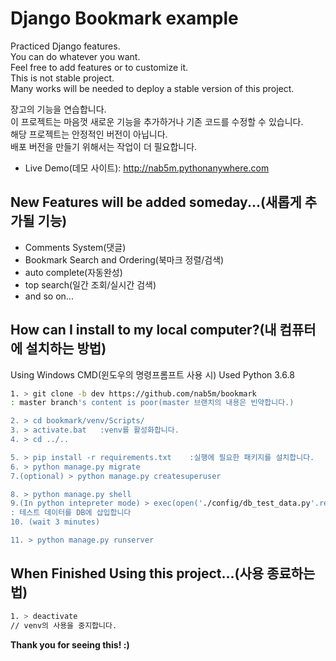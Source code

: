 # Django Bookmark example

Practiced Django features.  
You can do whatever you want.  
Feel free to add features or to customize it.  
This is not stable project.  
Many works will be needed to deploy a stable version of this project.  
  
장고의 기능을 연습합니다.    
이 프로젝트는 마음껏 새로운 기능을 추가하거나 기존 코드를 수정할 수 있습니다.  
해당 프로젝트는 안정적인 버전이 아닙니다.  
배포 버전을 만들기 위해서는 작업이 더 필요합니다.

  - Live Demo(데모 사이트): http://nab5m.pythonanywhere.com

## New Features will be added someday...(새롭게 추가될 기능)

  - Comments System(댓글)
  - Bookmark Search and Ordering(북마크 정렬/검색)
  - auto complete(자동완성)
  - top search(일간 조회/실시간 검색)
  - and so on...

## How can I install to my local computer?(내 컴퓨터에 설치하는 방법)
Using Windows CMD(윈도우의 명령프롬프트 사용 시)
Used Python 3.6.8
```sh
1. > git clone -b dev https://github.com/nab5m/bookmark
: master branch's content is poor(master 브랜치의 내용은 빈약합니다.)

2. > cd bookmark/venv/Scripts/
3. > activate.bat   :venv를 활성화합니다.
4. > cd ../..

5. > pip install -r requirements.txt    :실행에 필요한 패키지를 설치합니다.
6. > python manage.py migrate
7.(optional) > python manage.py createsuperuser

8. > python manage.py shell
9.(In python intepreter mode) > exec(open('./config/db_test_data.py'.read())
: 테스트 데이터를 DB에 삽입합니다
10. (wait 3 minutes)

11. > python manage.py runserver
```

## When Finished Using this project...(사용 종료하는 법)
```sh
1. > deactivate
// venv의 사용을 중지합니다.
```

<b>Thank you for seeing this! :)</b>
